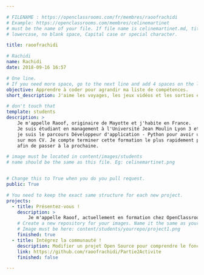 ```yaml
---

# FILENAME : https://openclassrooms.com/fr/membres/raoofrachidi
# Example: https://openclassrooms.com/membres/celinemartinet
# must be the name of your file. If file name is celinemartinet.md, title is celinemartinet.
# lowercase, no blank space, Capital case or special character.

title: raoofrachidi

# Rachidi
name: Rachidi
date: 2018-09-16 16:57

# One line.
# If you need more space, go to the next line and add 4 spaces on the left, as in 'description'.
objective: Apprendre à coder pour agrandir ma liste de compétences.
short_description: J'aime les voyages, les jeux vidéos et les sorties entre amis.

# don't touch that
template: students
description: >
    Je m'appelle Raoof, originaire de Mayotte et j'habite en France.
	Je suis étudiant en management à l'Université Jean Moulin Lyon 3 et 
	je suis le parcours Développeur d'application - Python pour avoir un plus 
	sur mon CV. Je compte terminer cette formation le plus rapidement possible
	afin de passer à la prochaine.

# image must be located in content/images/students
# name should be the same as this file. Eg: celinemartinet.png


# Change this to True when you do you pull request.
public: True

# You need to keep the exact same structure for each new project.
projects:
  - title: Présentez-vous !
    description: >
    	Je m'appelle Raoof, actuellement en formation chez OpenClassrooms, voici mon profil LinkedIn, https://www.linkedin.com/in/raoof-rachidi-318b5014b/
    # Create a new repository for your images. Name it the same as your nickname and profile picture.
    # Image must be here: content/students/yourrepo/project1.png
    finished: true
  - title: Intégrez la communauté !
    description: Modifier un projet Open Source pour comprendre le fonctionnement de Git, de Github et des pull requests. 
    link: https://github.com/raoofrachidi/Partie2Activite
    finished: false

---
```


